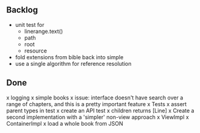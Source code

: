 Backlog
-------
- unit test for 
  - linerange.text()
  - path
  - root
  - resource
- fold extensions from bible back into simple
- use a single algorithm for reference resolution

Done
----
x logging 
x simple books
  x issue: interface doesn't have search over a range of chapters, and
    this is a pretty important feature
x Tests
  x assert parent types in test
  x create an API test
x children returns [Line]
x Create a second implementation with a 'simpler' non-view approach
  x ViewImpl
  x ContainerImpl
x load a whole book from JSON

